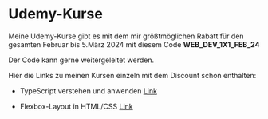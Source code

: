 # Udemy-Kurse
Meine Udemy-Kurse gibt es mit dem mir größtmöglichen Rabatt für den gesamten Februar bis 5.März 2024 mit diesem Code **WEB_DEV_1X1_FEB_24** 

Der Code kann gerne weitergeleitet werden. 

Hier die Links zu meinen Kursen einzeln mit dem Discount schon enthalten:

- TypeScript verstehen und anwenden
[Link](https://www.udemy.com/course/typescript-verstehen-und-anwenden/?couponCode=WEB_DEV_1X1_FEB_24)

- Flexbox-Layout in HTML/CSS
[Link](https://www.udemy.com/course/flexbox-layout-in-htmlcss/?couponCode=WEB_DEV_1X1_FEB_24)

